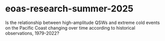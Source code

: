 # eoas-research-summer-2025
Is the relationship between high-amplitude QSWs and extreme cold events on the Pacific Coast changing over time according to historical observations, 1979-2022?
